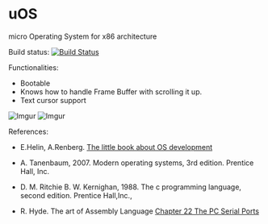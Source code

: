 # uOS
micro Operating System for x86 architecture

Build status: [![Build Status](https://travis-ci.org/radx64/uOS.svg)](https://travis-ci.org/radx64/uOS)


Functionalities:
- Bootable
- Knows how to handle Frame Buffer with scrolling it up.
- Text cursor support

![Imgur](http://i.imgur.com/0GbobXh.png?1)
![Imgur](http://i.imgur.com/OCXBABc.png?1)

References:
- E.Helin, A.Renberg. [The little book about OS development](https://littleosbook.github.io/)
- A. Tanenbaum, 2007. Modern operating systems, 3rd edition. Prentice Hall, Inc.
- D. M. Ritchie B. W. Kernighan, 1988. The c programming language, second edition. Prentice Hall,Inc.,

- R. Hyde. The art of Assembly Language [Chapter 22 The PC Serial Ports](http://flint.cs.yale.edu/cs422/doc/art-of-asm/pdf/CH22.PDF)
